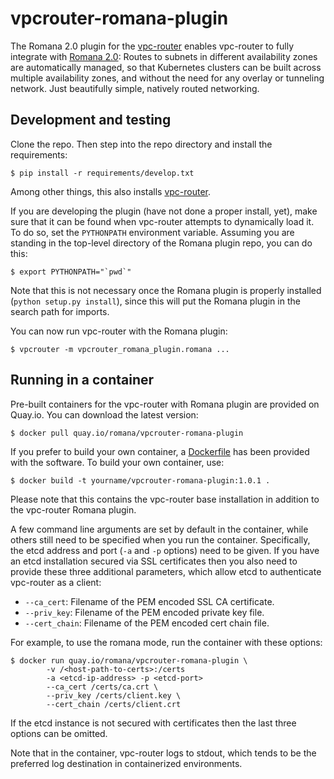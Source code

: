 # vpcrouter-romana-plugin

The Romana 2.0 plugin for the
[vpc-router](https://github.com/romana/vpc-router) enables vpc-router
to fully integrate with [Romana 2.0](https://github.com/romana/romana): Routes
to subnets in different availability zones are automatically managed, so that
Kubernetes clusters can be built across multiple availability zones, and
without the need for any overlay or tunneling network. Just beautifully simple,
natively routed networking.

## Development and testing

Clone the repo. Then step into the repo directory and install the requirements:

    $ pip install -r requirements/develop.txt

Among other things, this also installs
[vpc-router](https://github.com/romana/vpc-router).

If you are developing the plugin (have not done a proper install, yet), make
sure that it can be found when vpc-router attempts to dynamically load it. To
do so, set the `PYTHONPATH` environment variable. Assuming you are standing in
the top-level directory of the Romana plugin repo, you can do this:

    $ export PYTHONPATH="`pwd`"

Note that this is not necessary once the Romana plugin is properly installed
(`python setup.py install`), since this will put the Romana plugin in the
search path for imports.

You can now run vpc-router with the Romana plugin:

    $ vpcrouter -m vpcrouter_romana_plugin.romana ...

## Running in a container

Pre-built containers for the vpc-router with Romana plugin are provided on
Quay.io. You can download the latest version:

    $ docker pull quay.io/romana/vpcrouter-romana-plugin

If you prefer to build your own container, a [Dockerfile](Dockerfile) has been
provided with the software. To build your own container, use:

    $ docker build -t yourname/vpcrouter-romana-plugin:1.0.1 .

Please note that this contains the vpc-router base installation in addition to
the vpc-router Romana plugin.

A few command line arguments are set by default in the container, while
others still need to be specified when you run the container. Specifically,
the etcd address and port (`-a` and `-p` options) need to be given. If you
have an etcd installation secured via SSL certificates then you also need to
provide these three additional parameters, which allow etcd to authenticate
vpc-router as a client:

* `--ca_cert`: Filename of the PEM encoded SSL CA certificate.
* `--priv_key`: Filename of the PEM encoded private key file.
* `--cert_chain`: Filename of the PEM encoded cert chain file.

For example, to use the romana mode, run the container with these options:

    $ docker run quay.io/romana/vpcrouter-romana-plugin \
            -v /<host-path-to-certs>:/certs
            -a <etcd-ip-address> -p <etcd-port>
            --ca_cert /certs/ca.crt \
            --priv_key /certs/client.key \
            --cert_chain /certs/client.crt

If the etcd instance is not secured with certificates then the last three
options can be omitted.

Note that in the container, vpc-router logs to stdout, which tends to be the
preferred log destination in containerized environments.

